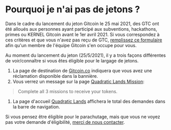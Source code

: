 # Pourquoi je n'ai pas de jetons ?

Dans le cadre du lancement du jeton Gitcoin le 25 mai 2021, des GTC ont été alloués aux personnes ayant participé aux subventions, hackathons, primes ou KERNEL Gitcoin avant le 1er avril 2021. Si vous correspondez à ces critères et que vous n'avez pas reçu de GTC, [remplissez ce formulaire](https://etherscan.io/address/0xde30da39c46104798bb5aa3fe8b9e0e1f348163f) afin qu'un membre de l'équipe Gitcoin s'en occupe pour vous.

Au moment du lancement du jeton \(25/5/2021\), il y a trois façons différentes de voir/connaître si vous êtes éligible pour le largage de jetons.

1. La page de destination de [Gitcoin.co](https://gitcoin.co) indiquera que vous avez une réclamation disponible dans la bannière.
2. Vous verrez un message sur la page [Quadratic Lands Mission](http://gitcoin.co/quadraticlands/mission):

> Complete all 3 missions to receive your tokens.

1. La page d'accueil [Quadratic Lands](https://gitcoin.co/quadraticlands) affichera le total des demandes dans la barre de navigation.

Si vous pensez être éligible pour le parachutage, mais que vous ne voyez pas votre demande d'éligibilité, [merci de nous contacter](https://docs.google.com/forms/d/e/1FAIpQLScTNfL-Xy82XXJu1KNeBqphwZ83_h40463G9trBN_VZszy-Og/viewform).

